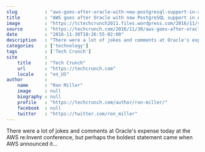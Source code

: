 ```yaml
---
slug          : "aws-goes-after-oracle-with-new-postgresql-support-in-aurora"
title         : "AWS goes after Oracle with new PostgreSQL support in Aurora"
image         : "https://tctechcrunch2011.files.wordpress.com/2016/11/screen-shot-2016-11-30-at-12-47-50-pm.png?w=764&h=317&crop=1"
source        : "https://techcrunch.com/2016/11/30/aws-goes-after-oracle-with-new-postgressql-support-in-auoroa/"
date          : "2016-11-30T10:26:55-02:00"
description   : "There were a lot of jokes and comments at Oracle's expense today at the AWS re:Invent conference, but perhaps the boldest statement came when AWS announced it..."
categories    : ['technology']
tags          : ['Tech Crunch']
site          :
    title     : "Tech Crunch"
    url       : "https://techcrunch.com"
    locale    : "en_US"
author        :
    name      : "Ron Miller"
    image     : null
    biography : null
    profile   : "https://techcrunch.com/author/ron-miller/"
    facebook  : null
    twitter   : "https://twitter.com/ron_miller"
---
```


There were a lot of jokes and comments at Oracle's expense today at the AWS re:Invent conference, but perhaps the boldest statement came when AWS announced it...
